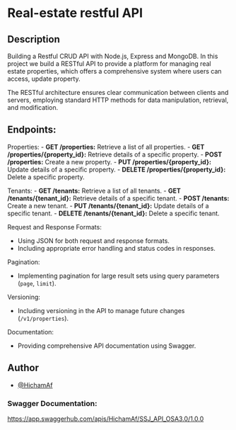 # Real-estate restful API
## Description
Building a Restful CRUD API with Node.js, Express and MongoDB. In this project we build a RESTful API to provide a platform for managing real estate properties, which offers a comprehensive system where users can access, update property. 
<p>The RESTful architecture ensures clear communication between clients and servers, employing standard HTTP methods for data manipulation, retrieval, and modification.</p> 

<!-- <img src="https://miro.medium.com/v2/resize:fit:1100/format:webp/1*gyUa6Qx-xcOR1vHg1IoVkw.png" width="600"> -->

<!-- ## Project Design -->

## Endpoints:

Properties:
      - **GET /properties:** Retrieve a list of all properties.
      - **GET /properties/{property_id}:** Retrieve details of a specific property.
      - **POST /properties:** Create a new property.
      - **PUT /properties/{property_id}:** Update details of a specific property.
      - **DELETE /properties/{property_id}:** Delete a specific property.

Tenants:
      - **GET /tenants:** Retrieve a list of all tenants.
      - **GET /tenants/{tenant_id}:** Retrieve details of a specific tenant.
      - **POST /tenants:** Create a new tenant.
      - **PUT /tenants/{tenant_id}:** Update details of a specific tenant.
      - **DELETE /tenants/{tenant_id}:** Delete a specific tenant.

Request and Response Formats:
   - Using JSON for both request and response formats.
   - Including appropriate error handling and status codes in responses.

Pagination:
   - Implementing pagination for large result sets using query parameters (`page`, `limit`).

Versioning:
   - Including versioning in the API to manage future changes (`/v1/properties`).

Documentation:
   - Providing comprehensive API documentation using Swagger.

<!-- ## UML Diagram 

## Packages:
- Express: A web framework for creating RESTful APIs.
- Mongoose: An Object Data Modeling (ODM) library for MongoDB.
- Body-parser: Middleware for parsing request bodies.
- CORS: Middleware for enabling Cross-Origin Resource Sharing.
- Helmet: Middleware for adding security headers.
- JWT: A package for working with JSON Web Tokens (JWT) to implement authentication. -->

## Author
- [@HichamAf](https://github.com/HichamAf)



### Swagger Documentation:
https://app.swaggerhub.com/apis/HichamAf/SSJ_API_OSA3.0/1.0.0

<!-- ```yaml
openapi: 3.0.0
info:
  version: 1.0.0
  title: SSJ-Estate API
  description: >-
    A Restful webservice for property owners to manage their real estate properties, the tenants , rent payment, maintenance expenses and reports.
  termsOfService: https://ssj-estate.com/terms-of-use
  contact:
    name: SSJ-Estate Office
    url: ssj-estate.com
    email: hichamaf@ssj-estate.com
  license:
    name: SSJ-Estate License
    url: http://license.ssj-estate.com
    
servers:
  - description: Estate Server
    url: https://ssjestate.com
      
paths:
  /properties:
    post:
      summary: Add a new property to the portfolio
      requestBody:
        required: true
        content:
          application/json:
            schema:
              type: object
              properties:
                name:
                  type: string
                  description: Name of the property
                address:
                  type: string
                  description: Address of the property
      responses:
        201:
          description: Property added successfully
        400:
          description: Bad request
  /properties/{propertyId}:
    put:
      summary: Edit an existing property in the portfolio
      parameters:
        - name: propertyId
          in: path
          description: ID of the property to edit
          required: true
          schema:
            type: integer
      requestBody:
        required: true
        content:
          application/json:
            schema:
              type: object
              properties:
                name:
                  type: string
                  description: Name of the property
                address:
                  type: string
                  description: Address of the property
      responses:
        200:
          description: Property edited successfully
        400:
          description: Bad request
        404:
          description: Property not found
    delete:
      summary: Delete a property from the portfolio
      parameters:
        - name: propertyId
          in: path
          description: ID of the property to delete
          required: true
          schema:
            type: integer
      responses:
        200:
          description: Property deleted successfully
        404:
          description: Property not found
  /tenants:
    post:
      summary: Add a new tenant to a property
      requestBody:
        required: true
        content:
          application/json:
            schema:
              type: object
              properties:
                name:
                  type: string
                  description: Name of the tenant
                propertyId:
                  type: integer
                  description: ID of the property to assign the tenant to
      responses:
        201:
          description: Tenant added successfully
        400:
          description: Bad request
  /tenants/{tenantId}:
    put:
      summary: Edit an existing tenant
      parameters:
        - name: tenantId
          in: path
          description: ID of the tenant to edit
          required: true
          schema:
            type: integer
      requestBody:
        required: true
        content:
          application/json:
            schema:
              type: object
              properties:
                name:
                  type: string
                  description: Name of the tenant
                propertyId:
                  type: integer
                  description: ID of the property to assign the tenant to
      responses:
        200:
          description: Tenant edited successfully
        400:
          description: Bad request
        404:
          description: Tenant not found
    delete:
      description: Delete a tenant
      parameters:
        - name: tenantId
          in: path
          description: ID of the tenant to delete
          required: true
          schema:
            type: string
      responses:
        204:
          description: Tenant successfully deleted
        404:
          description: Tenant not found
  /tenants/{tenantId}/properties/{propertyId}:
    put:
      description: Assign a tenant to a property
      parameters:
        - in: path
          name: tenantId
          description: ID of the tenant to assign
          required: true
          schema:
            type: string
        - in: path
          name: propertyId
          description: ID of the property to assign the tenant to
          required: true
          schema:
            type: string
      responses:
        200:
          description: Tenant successfully assigned to property
        404:
          description: Tenant or property not found
``` -->

